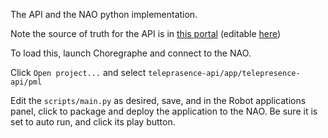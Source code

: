 The API and the NAO python implementation.

Note the source of truth for the API is in [this portal](https://anypoint.mulesoft.com/apiplatform/anypoint-platform/#/portals/organizations/a8486d7c-d867-422c-bf9a-f7ba362f69d0/apis/12650870/versions/175294) (editable [here](https://anypoint.mulesoft.com/apiplatform/anypoint-platform/admin/#/organizations/a8486d7c-d867-422c-bf9a-f7ba362f69d0/dashboard/apis/12650870/versions/175294/contracts))

To load this, launch Choregraphe and connect to the NAO.

Click `Open project...` and select `teleprasence-api/app/telepresence-api/pml`

Edit the `scripts/main.py` as desired, save, and in the Robot applications panel, click to package and deploy the application to the NAO. Be sure it is set to auto run, and click its play button.


